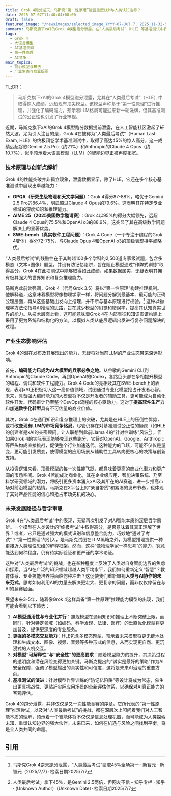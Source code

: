 ```yaml
---
title: Grok 4跑分逆天，马斯克“第一性原理”能否重塑LLM与人类认知边界？
date: 2025-07-07T11:40:04+08:00
draft: false
featured_image: "/newsimages/selected_image_YYYY-07-Jul 7, 2025_11-32-59-989.jpg"
summary: 马斯克旗下xAI的Grok 4模型跑分泄露，在“人类最后考试”（HLE）等基准测试中表现卓越，尤其在复杂推理和编码能力上超越多数竞品，有望重塑当前大语言模型竞争格局。其声称采用“第一性原理”构建推理机制，引发了对AI能力边界和基准测试公正性的深入探讨，预示着AI在通用智能与垂直应用领域将迎来新的突破与挑战。
tags: 
  - Grok 4
  - 大语言模型
  - AI基准测试
  - 第一性原理
  - AI竞争
main_topics: 
  - 前沿模型与算法
  - 产业生态与商业版图
---
```


TL;DR：
> 马斯克旗下xAI的Grok 4模型跑分泄露，尤其在“人类最后考试”（HLE）中取得惊人成绩，远超现有顶尖模型。该模型声称基于“第一性原理”进行推理，并强化了编码能力，预示着LLM格局可能迎来新一轮洗牌，但其基准测试的公正性也引发了行业审视。

近期，马斯克旗下xAI的Grok 4模型跑分数据提前泄露，在人工智能社区激起了轩然大波。尤为引人注目的是，Grok 4在被称为“人类最后考试”（Human Last Exam, HLE）的终极闭卷学术基准测试中，取得了高达45%的惊人高分，这一成绩远超谷歌Gemini 2.5 Pro（约21%）和Anthropic的Claude 4 Opus（约10.7%），似乎预示着大语言模型（LLM）的智能边界正被再度拓宽。

### 技术原理与创新点解析

Grok 4的性能突破并非孤立现象，泄露数据显示，除了HLE，它还在多个核心基准测试中展现出卓越能力：

*   **GPQA（研究生级物理和天文学问题）**：Grok 4得分87-88%，略优于Gemini 2.5 Pro的86.4%，明显超过Claude 4 Opus的79.6%。这表明其在特定专业领域的深度知识和推理能力。
*   **AIME 25（2025美国数学邀请赛）**：Grok 4以95%的得分大幅领先，远超Claude 4 Opus的75.5%和OpenAI o3的88.9%。这突显了其在高级数学问题解决上的显著优势。
*   **SWE-bench（真实软件工程问题）**：Grok 4 Code（一个专注于编程的Grok 4变体）得分72-75%，与Claude Opus 4和OpenAI o3的顶级表现持平或略优。

“人类最后考试”的残酷性在于其跨越100多个学科的2,500道专家级试题，包含多模态（文本+图像）题型，并设有防记忆陷阱，旨在阻止模型通过“作弊式训练”取得高分。Grok 4在此项测试中能够取得如此成绩，如果数据属实，无疑表明其拥有极其强大的世界知识和复杂推理能力。

马斯克此前曾强调，Grok 4（代号Grok 3.5）将以“第一性原理”构建推理机制。他解释道，这意味着模型将像物理学家一样，将问题分解到最基本、最可能的正确公理层面，再从这些基础出发向上推理，并不断与基本原理进行校验。[^1] 这种以物理学方法论指导AI推理的思路，旨在减少模型的幻觉和错误率，提高其认知真实世界的能力。从技术层面上看，这可能意味着Grok 4在内部表征和知识图谱构建上采用了更为系统和结构化的方法，以模拟人类从底层逻辑出发进行复杂问题解决的过程。

### 产业生态影响评估

Grok 4的潜在发布及其展现出的能力，无疑将对当前LLM的产业生态带来深远影响。

首先，**编码能力已成为AI大模型的兵家必争之地**。从谷歌的Gemini CLI到Anthropic的Claude Code，再到OpenAI的Codex，各路巨头都在争相提升模型的编程、调试和软件工程能力。Grok 4 Code的亮相及其在SWE-bench上的表现，表明xAI正积极切入这一高价值领域，试图通过专业化模型抢占开发者心智。未来，具备强大编码能力的大模型将不仅是开发者的辅助工具，更可能成为自动化软件开发、代码审计乃至整个DevOps流程的核心驱动力。这对于**提高软件生产力**和**加速数字化转型**具有不可估量的商业价值。

其次，Grok 4在通用知识和复杂推理上的突破，尤其是在HLE上的压倒性优势，或将**改变现有LLM的市场竞争格局**。尽管仍存在对基准测试公正性的疑虑（如HLE的创建者是xAI的亲密顾问，让人联想到此前Llama 4的“针对性训练”风波[^4]），但如果Grok 4的实际表现能够兑现这些跑分，它将对OpenAI、Google、Anthropic等巨头构成直接挑战，促使整个行业加速迭代。这种能力的飞跃，可能不仅仅是量变，更可能引发质变，使得模型的应用场景从辅助性工具转向更核心的决策与创新支持。

从投资逻辑来看，顶级模型的每一次性能飞跃，都意味着更高的商业化潜力和更广阔的市场空间。Grok 4若能成功商业化，其在企业级应用、智能决策系统、乃至科学研究领域的潜力，将吸引更多资本涌入xAI及其所在的AI赛道，进一步推高市场对前沿模型的热情。马斯克在X平台上的“亲自带货”和紧凑的发布节奏，也体现了其对产品性能的信心和抢占市场先机的决心。

### 未来发展路径与哲学审思

Grok 4在“人类最后考试”中的表现，无疑再次引发了对AI智能本质的深层哲学思辨。一个模型在人类设计的“终极考试”中取得高分，是否意味着其真正理解了世界？或者，它只是通过强大的模式识别和信息整合能力，巧妙地“通过了考试”？“第一性原理”的引入，是马斯克试图在LLM黑箱之外，为模型推理提供一种更接近人类理性思维的解释框架。然而，这种“像物理学家一样思考”的能力，究竟能达到何种程度，仍有待实际验证和更严谨的学术论证。

这种对“人类最后考试”的挑战，也在某种程度上反映了人类对自身智能边界的焦虑和探索。当AI在广泛的知识领域超越人类平均水平，我们如何重新定义“智慧”？教育体系、专业技能培养将面临何种冲击？这促使我们重新审视**人类与AI协作的未来范式**，思考如何利用AI的力量去解决更宏大、更复杂的问题，而非仅仅停留在与AI的竞赛层面。

展望未来3-5年，随着像Grok 4这样具备“第一性原理”推理能力模型的出现，我们可能会看到以下趋势：

1.  **AI模型通用性与专业化并行**：旗舰模型在通用知识和推理上不断突破上限，而同时，针对特定领域（如编码、科学发现、法律、医疗）的垂直优化模型将更加普及，提供更深度的专业服务。
2.  **更强的多模态交互能力**：HLE包含多模态题型，预示着未来模型将更无缝地处理和生成文本、图像、视频、音频等多种形式的信息，从而实现更自然、更沉浸式的人机交互。
3.  **对模型“可解释性”与“安全性”的更高要求**：随着模型能力的提升，其决策过程的透明度和潜在风险变得更加关键。马斯克提出的“诚实是最好的策略”作为AI安全保障，强调了模型输出的真实性和可信度，这将是未来AI治理的重要方向。
4.  **基准测试的演进**：针对模型作弊训练的“防记忆陷阱”等设计将成为常态，催生出更具挑战性、更贴近实际应用场景的全新评估体系，以确保对AI真正能力的客观评估。

Grok 4的跑分泄露，并非仅仅是又一次性能竞赛的序章。它所代表的“第一性原理”推理尝试，以及对“人类最后考试”的挑战，都在深层次上叩问着我们对人工智能本质的理解，预示着一个智能体将不仅仅是信息处理机器，而可能成为人类探索未知、重塑认知边界的强大伙伴。未来已来，如何在机遇与风险之间找到平衡，将是全人类共同的命题。

## 引用

[^1]: 马斯克Grok 4逆天跑分泄露，“人类最后考试”豪取45%全场第一 · 新智元 · 新智元（2025/7/7）· 检索日期2025/7/7
[^2]: 马斯克Grok 4逆天跑分泄露，“人类最后考试”豪取45%全场第一 - 36氪 · 36氪 · 新智元（2025/7/5）· 检索日期2025/7/7
[^3]: 有望改写LLM格局; 猫猫话术让大模型数学答错率翻3倍; 安克创新All in ... · 掘金 · (Unknown Author)（Unknown Date）· 检索日期2025/7/7
[^4]: 人类最后考试」拿下45%，是Gemini 2.5两倍，但网友不信 - 知乎专栏 · 知乎 · (Unknown Author)（Unknown Date）· 检索日期2025/7/7
